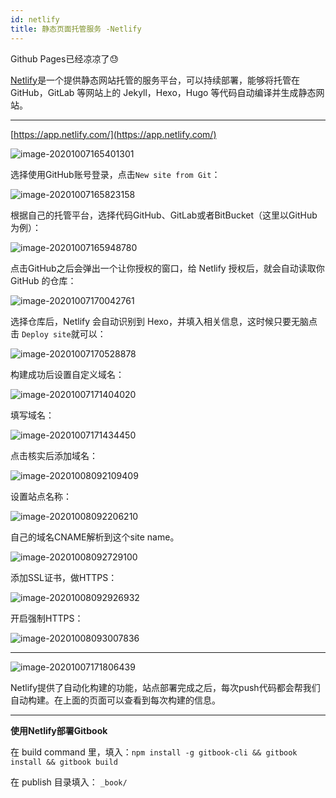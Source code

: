 ```yaml
---
id: netlify
title: 静态页面托管服务 -Netlify
---
```


Github Pages已经凉凉了😓

[Netlify](https://app.netlify.com/)是一个提供静态网站托管的服务平台，可以持续部署，能够将托管在 GitHub，GitLab 等网站上的 Jekyll，Hexo，Hugo 等代码自动编译并生成静态网站。

<!--more-->

---

[https://app.netlify.com/](https://app.netlify.com/)

![image-20201007165401301](https://images.shiguangping.com/imgs/20201007165401.png)

选择使用GitHub账号登录，点击`New site from Git`：

![image-20201007165823158](https://images.shiguangping.com/imgs/20201007165823.png)

根据自己的托管平台，选择代码GitHub、GitLab或者BitBucket（这里以GitHub为例）：

![image-20201007165948780](https://images.shiguangping.com/imgs/20201007165948.png)

点击GitHub之后会弹出一个让你授权的窗口，给 Netlify 授权后，就会自动读取你 GitHub 的仓库：

![image-20201007170042761](https://images.shiguangping.com/imgs/20201007170042.png)

选择仓库后，Netlify 会自动识别到 Hexo，并填入相关信息，这时候只要无脑点击 `Deploy site`就可以：

![image-20201007170528878](https://images.shiguangping.com/imgs/20201007170528.png)

构建成功后设置自定义域名：

![image-20201007171404020](https://images.shiguangping.com/imgs/20201007171404.png)

填写域名：

![image-20201007171434450](https://images.shiguangping.com/imgs/20201007171434.png)

点击核实后添加域名：

![image-20201008092109409](https://images.shiguangping.com/imgs/20201008092109.png)

设置站点名称：

![image-20201008092206210](https://images.shiguangping.com/imgs/20201008092206.png)

自己的域名CNAME解析到这个site name。

![image-20201008092729100](https://images.shiguangping.com/imgs/20201008092729.png)

添加SSL证书，做HTTPS：

![image-20201008092926932](https://images.shiguangping.com/imgs/20201008092926.png)

开启强制HTTPS：

![image-20201008093007836](https://images.shiguangping.com/imgs/20201008093007.png)

---

![image-20201007171806439](https://images.shiguangping.com/imgs/20201007171806.png)

Netlify提供了自动化构建的功能，站点部署完成之后，每次push代码都会帮我们自动构建。在上面的页面可以查看到每次构建的信息。

---

**使用Netlify部署Gitbook**

在 build command 里，填入：`npm install -g gitbook-cli && gitbook install && gitbook build`

在 publish 目录填入： `_book/` 

